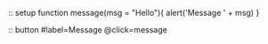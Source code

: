 :: setup
    function message(msg = "Hello"){
        alert('Message ' + msg)
    }

:: button
    #label=Message
    @click=message

